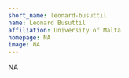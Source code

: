 ```yaml
---
short_name: leonard-busuttil
name: Leonard Busuttil
affiliation: University of Malta
homepage: NA
image: NA
---
```

NA